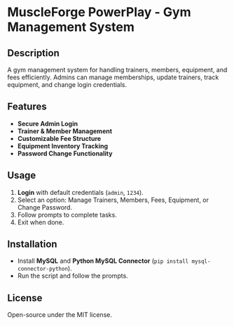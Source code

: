 # MuscleForge PowerPlay - Gym Management System

## Description
A gym management system for handling trainers, members, equipment, and fees efficiently. Admins can manage memberships, update trainers, track equipment, and change login credentials.

## Features
- **Secure Admin Login**
- **Trainer & Member Management**
- **Customizable Fee Structure**
- **Equipment Inventory Tracking**
- **Password Change Functionality**

## Usage
1. **Login** with default credentials (`admin`, `1234`).
2. Select an option: Manage Trainers, Members, Fees, Equipment, or Change Password.
3. Follow prompts to complete tasks.
4. Exit when done.

## Installation
- Install **MySQL** and **Python MySQL Connector** (`pip install mysql-connector-python`).
- Run the script and follow the prompts.

## License
Open-source under the MIT license.

